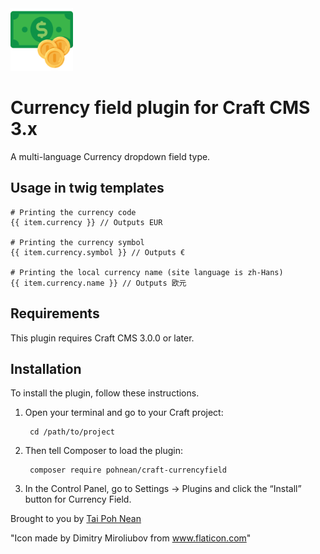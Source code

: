 <img src="src/icon.svg" alt="icon" width="100" height="100">

# Currency field plugin for Craft CMS 3.x

A multi-language Currency dropdown field type.

## Usage in twig templates
```
# Printing the currency code
{{ item.currency }} // Outputs EUR

# Printing the currency symbol
{{ item.currency.symbol }} // Outputs €

# Printing the local currency name (site language is zh-Hans)
{{ item.currency.name }} // Outputs 欧元 
```

## Requirements

This plugin requires Craft CMS 3.0.0 or later.

## Installation

To install the plugin, follow these instructions.

1. Open your terminal and go to your Craft project:

        cd /path/to/project

2. Then tell Composer to load the plugin:

        composer require pohnean/craft-currencyfield

3. In the Control Panel, go to Settings → Plugins and click the “Install” button for Currency Field.

Brought to you by [Tai Poh Nean](https://github.com/pohnean)

"Icon made by Dimitry Miroliubov from www.flaticon.com"
